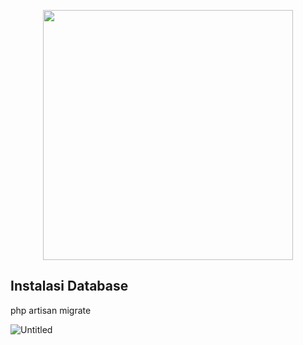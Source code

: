 <p align="center"><a href="https://laravel.com" target="_blank"><img src="https://raw.githubusercontent.com/laravel/art/master/logo-lockup/5%20SVG/2%20CMYK/1%20Full%20Color/laravel-logolockup-cmyk-red.svg" width="400"></a></p>


## Instalasi Database

php artisan migrate

![Untitled](https://user-images.githubusercontent.com/61740978/133418616-d976ca24-222d-403e-a49c-27f179a8d552.png)

